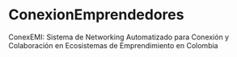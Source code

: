 # ConexionEmprendedores
ConexEMI: Sistema de Networking Automatizado para Conexión y Colaboración en Ecosistemas de Emprendimiento en Colombia
